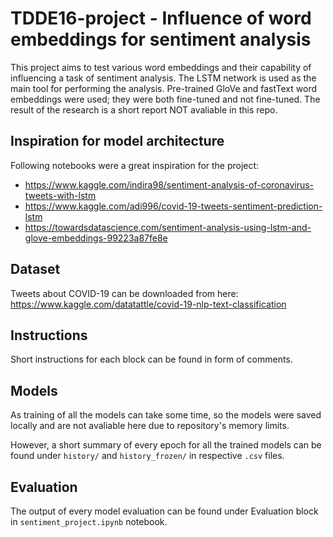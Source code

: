 # TDDE16-project - Influence of word embeddings for sentiment analysis

This project aims to test various word embeddings and their capability of influencing a task of sentiment analysis. The LSTM network is used as the main tool for performing the analysis. Pre-trained GloVe and fastText word embeddings were used; they were both fine-tuned and not fine-tuned. The result of the research is a short report NOT avaliable in this repo.

## Inspiration for model architecture

Following notebooks were a great inspiration for the project:

- https://www.kaggle.com/indira98/sentiment-analysis-of-coronavirus-tweets-with-lstm
- https://www.kaggle.com/adi996/covid-19-tweets-sentiment-prediction-lstm
- https://towardsdatascience.com/sentiment-analysis-using-lstm-and-glove-embeddings-99223a87fe8e

## Dataset

Tweets about COVID-19 can be downloaded from here: https://www.kaggle.com/datatattle/covid-19-nlp-text-classification

## Instructions

Short instructions for each block can be found in form of comments.

## Models

As training of all the models can take some time, so the models were saved locally and are not avaliable here due to repository's memory limits.

However, a short summary of every epoch for all the trained models can be found under `history/` and `history_frozen/` in respective `.csv` files.

## Evaluation

The output of every model evaluation can be found under Evaluation block in `sentiment_project.ipynb` notebook.
